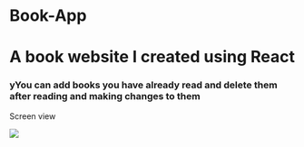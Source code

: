 # Book-App

<h1>A book website I created using React</h1>

<h3>yYou can add books you have already read and delete them after reading and making changes to them</h3>

Screen view 

![](./src/gif/Book-app.gif)
